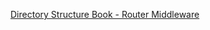 [Directory Structure Book - Router Middleware](https://nuxtjs.org/guides/directory-structure/middleware#router-middleware)
